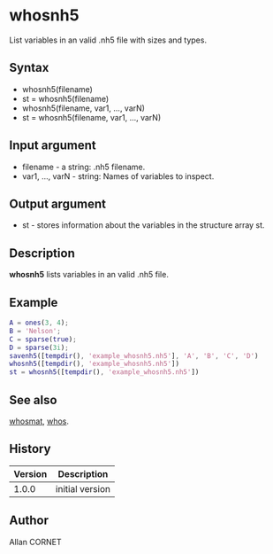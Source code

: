 

# whosnh5

List variables in an valid .nh5 file with sizes and types.

## Syntax

- whosnh5(filename)
- st = whosnh5(filename)
- whosnh5(filename, var1, ..., varN)
- st = whosnh5(filename, var1, ..., varN)

## Input argument

 - filename - a string: .nh5 filename.
 - var1, ..., varN - string: Names of variables to inspect.

## Output argument

 - st - stores information about the variables in the structure array st.

## Description


  <p><b>whosnh5</b> lists variables in an valid .nh5 file.</p>


## Example

```matlab
A = ones(3, 4);
B = 'Nelson';
C = sparse(true);
D = sparse(3i);		
savenh5([tempdir(), 'example_whosnh5.nh5'], 'A', 'B', 'C', 'D')
whosnh5([tempdir(), 'example_whosnh5.nh5'])
st = whosnh5([tempdir(), 'example_whosnh5.nh5'])
```

## See also

[whosmat](../matio/whosmat.md), [whos](../memory_manager/whos.md).
## History

|Version|Description|
|------|------|
|1.0.0|initial version|


## Author

Allan CORNET



